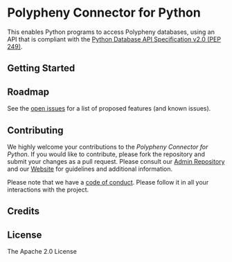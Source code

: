 # Polypheny Connector for Python

This enables Python programs to access Polypheny databases, using an API that is compliant with the [Python Database API Specification v2.0 (PEP 249)](https://www.python.org/dev/peps/pep-0249/).


## Getting Started




## Roadmap
See the [open issues](https://github.com/polypheny/Polypheny-DB/labels/A-python) for a list of proposed features (and known issues).


## Contributing
We highly welcome your contributions to the _Polypheny Connector for Python_. If you would like to contribute, please fork the repository and submit your changes as a pull request. Please consult our [Admin Repository](https://github.com/polypheny/Admin) and our [Website](https://polypheny.org) for guidelines and additional information.

Please note that we have a [code of conduct](https://github.com/polypheny/Admin/blob/master/CODE_OF_CONDUCT.md). Please follow it in all your interactions with the project. 


## Credits



## License
The Apache 2.0 License
